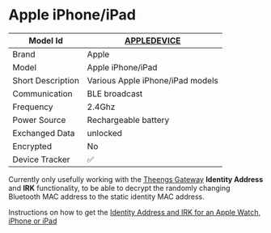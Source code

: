 # Apple iPhone/iPad

|Model Id|[APPLEDEVICE](https://github.com/theengs/decoder/blob/development/src/devices/APPLEDEVICE_json.h)|
|-|-|
|Brand|Apple|
|Model|Apple iPhone/iPad|
|Short Description|Various Apple iPhone/iPad models|
|Communication|BLE broadcast|
|Frequency|2.4Ghz|
|Power Source|Rechargeable battery|
|Exchanged Data|unlocked|
|Encrypted|No|
|Device Tracker|&#9989;|

Currently only usefully working with the [Theengs Gateway](https://gateway.theengs.io/use/use.html#details-options) **Identity Address** and **IRK** functionality, to be able to decrypt the randomly changing Bluetooth MAC address to the static identity MAC address.

Instructions on how to get the [Identity Address and IRK for an Apple Watch, iPhone or iPad](https://gateway.theengs.io/use/use.html#getting-identity-resolving-key-irk-for-apple-watch-iphone-ipad-and-airpods)
